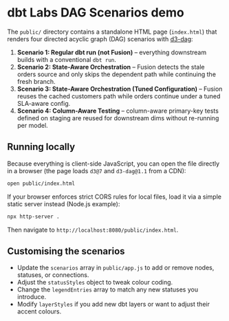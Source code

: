 # dbt Labs DAG Scenarios demo

The `public/` directory contains a standalone HTML page (`index.html`) that renders four directed acyclic graph (DAG) scenarios with [d3-dag](https://github.com/erikbrinkman/d3-dag):

1. **Scenario 1: Regular dbt run (not Fusion)** – everything downstream builds with a conventional `dbt run`.
2. **Scenario 2: State-Aware Orchestration** – Fusion detects the stale orders source and only skips the dependent path while continuing the fresh branch.
3. **Scenario 3: State-Aware Orchestration (Tuned Configuration)** – Fusion reuses the cached customers path while orders continue under a tuned SLA-aware config.
4. **Scenario 4: Column-Aware Testing** – column-aware primary-key tests defined on staging are reused for downstream dims without re-running per model.

## Running locally

Because everything is client-side JavaScript, you can open the file directly in a browser (the page loads `d3@7` and `d3-dag@1.1` from a CDN):

```sh
open public/index.html
```

If your browser enforces strict CORS rules for local files, load it via a simple static server instead (Node.js example):

```sh
npx http-server .
```

Then navigate to `http://localhost:8080/public/index.html`.

## Customising the scenarios

- Update the `scenarios` array in `public/app.js` to add or remove nodes, statuses, or connections.
- Adjust the `statusStyles` object to tweak colour coding.
- Change the `legendEntries` array to match any new statuses you introduce.
- Modify `layerStyles` if you add new dbt layers or want to adjust their accent colours.
